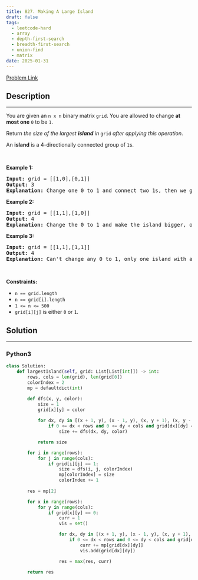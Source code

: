 ```yaml
---
title: 827. Making A Large Island
draft: false
tags: 
  - leetcode-hard
  - array
  - depth-first-search
  - breadth-first-search
  - union-find
  - matrix
date: 2025-01-31
---
```


[Problem Link](https://leetcode.com/problems/making-a-large-island/)

## Description

---
<p>You are given an <code>n x n</code> binary matrix <code>grid</code>. You are allowed to change <strong>at most one</strong> <code>0</code> to be <code>1</code>.</p>

<p>Return <em>the size of the largest <strong>island</strong> in</em> <code>grid</code> <em>after applying this operation</em>.</p>

<p>An <strong>island</strong> is a 4-directionally connected group of <code>1</code>s.</p>

<p>&nbsp;</p>
<p><strong class="example">Example 1:</strong></p>

<pre>
<strong>Input:</strong> grid = [[1,0],[0,1]]
<strong>Output:</strong> 3
<strong>Explanation:</strong> Change one 0 to 1 and connect two 1s, then we get an island with area = 3.
</pre>

<p><strong class="example">Example 2:</strong></p>

<pre>
<strong>Input:</strong> grid = [[1,1],[1,0]]
<strong>Output:</strong> 4
<strong>Explanation: </strong>Change the 0 to 1 and make the island bigger, only one island with area = 4.</pre>

<p><strong class="example">Example 3:</strong></p>

<pre>
<strong>Input:</strong> grid = [[1,1],[1,1]]
<strong>Output:</strong> 4
<strong>Explanation:</strong> Can&#39;t change any 0 to 1, only one island with area = 4.
</pre>

<p>&nbsp;</p>
<p><strong>Constraints:</strong></p>

<ul>
	<li><code>n == grid.length</code></li>
	<li><code>n == grid[i].length</code></li>
	<li><code>1 &lt;= n &lt;= 500</code></li>
	<li><code>grid[i][j]</code> is either <code>0</code> or <code>1</code>.</li>
</ul>


## Solution

---
### Python3
``` py title='making-a-large-island'
class Solution:
    def largestIsland(self, grid: List[List[int]]) -> int:
        rows, cols = len(grid), len(grid[0])
        colorIndex = 2
        mp = defaultdict(int)

        def dfs(x, y, color):
            size = 1
            grid[x][y] = color
            
            for dx, dy in [(x + 1, y), (x - 1, y), (x, y + 1), (x, y - 1)]:
                if 0 <= dx < rows and 0 <= dy < cols and grid[dx][dy] == 1:
                    size += dfs(dx, dy, color)

            return size

        for i in range(rows):
            for j in range(cols):
                if grid[i][j] == 1:
                    size = dfs(i, j, colorIndex)
                    mp[colorIndex] = size
                    colorIndex += 1
            
        res = mp[2]

        for x in range(rows):
            for y in range(cols):
                if grid[x][y] == 0:
                    curr = 1
                    vis = set()

                    for dx, dy in [(x + 1, y), (x - 1, y), (x, y + 1), (x, y - 1)]:
                        if 0 <= dx < rows and 0 <= dy < cols and grid[dx][dy] not in vis:
                            curr += mp[grid[dx][dy]]
                            vis.add(grid[dx][dy])

                    res = max(res, curr)

        return res
```

